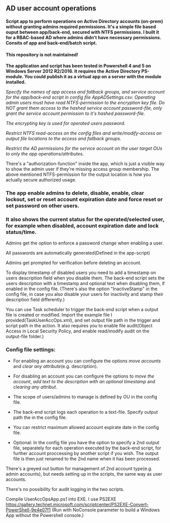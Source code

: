 ## AD user account operations

#### Script app to perform operations on Active Directory accounts (on-prem) without granting admins required permissions. It's a simple file based ouput between app/back-end, secured with NTFS permissions. I built it for a RBAC-based AD where admins didn't have necessary permissions. Consits of app and back-end/batch script.

#### This repository is not maintained!

**The application and script has been tested in Powershell 4 and 5 on Windows Server 2012 R2/2016. It requires the Active Directory PS-module. You could publish it as a virtual app on a server with the module installed.**

_Specify the names of app access and fallback groups, and service account for the app/back-end script in config file AppADSettings.csv._
_Operating admin users must have read NTFS-permission to the encryption key file. Do NOT grant them access to the hashed service account password-file, only grant the service account permission to it's hashed password-file._

_The encrypting key is used for operated users password._

_Restrict NTFS read-access on the config files and write/modify-access on output file locations to the access and fallback groups._

_Restrict the AD permissions for the service account on the user target OUs to only the app operations/attributes._

There's a "authorization-function" inside the app, which is just a visible way to show the admin user if they're missing access group membership. The above mentioned NTFS-permission for the output location is how you actually secure authorized usage.


### The app enable admins to delete, disable, enable, clear lockout, set or reset account expiration date and force reset or set password on other users.
### It also shows the current status for the operated/selected user, for example when disabled, account expiration date and lock status/time.

Admins get the option to enforce a password change when enabling a user.

All passwords are automatically generated(Defined in the app-script)

Admins get prompted for verification before deleting an account.

To display timestamp of disabled users you need to add a timestamp on users description field when you disable them. 
The back-end script sets the users description with a timestamp and optional text when disabling them, if enabled in the config file. (There's also the option "InactiveStamp" in the config file, in case you also disable your users for inactivity and stamp their description field differently.)

You can use Task scheduler to trigger the back-end script when a output file is created or modified. Import the example file I provided(TaskUserAccOps.xml), and set output file path in the trigger and script path in the action. It also requires you to enable file audit(Object Access in Local Security Policy, and enable read/modify audit on the output-file folder.)

### Config file settings:

* For enabling an account you can configure the options _move accounts_ and _clear any attribute_(e.g. description).

* For disabling an account you can configure the options to _move the account_, _add text to the description with an optional timestamp_ and _clearing any attribut_.  

* The scope of users/admins to manage is defined by OU in the config file.

* The back-end script logs each operation to a text-file. Specify output path the in the config file.

* You can restrict maximum allowed account expirate date in the config file.

* Optional: In the config file you have the option to specify a 2nd output file, separately for each operation executed by the back-end script, for further account proccessing by another script if you wish. The output file is then just renamed to the 2nd name when it has been processed.



There's a greyed out button for management of 2nd account type(e.g. admin accounts), but needs setting up in the scripts, the same way as user accounts. 

There's no possibility for audit logging in the two scripts.

Compile UserAccOpsApp.ps1 into EXE. I use PS2EXE https://gallery.technet.microsoft.com/scriptcenter/PS2EXE-Convert-PowerShell-9e4e07f1 (Run with NoConsole parameter to build a Windows App without the Powershell console.)




